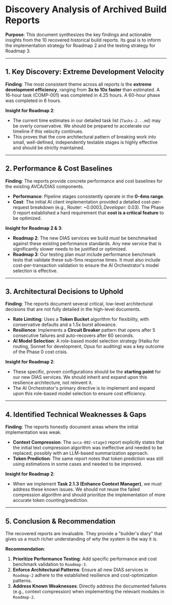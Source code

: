# Discovery Analysis of Archived Build Reports

**Purpose**: This document synthesizes the key findings and actionable insights from the 10 recovered historical build reports. Its goal is to inform the implementation strategy for Roadmap 2 and the testing strategy for Roadmap 3.

---

## 1. Key Discovery: Extreme Development Velocity

**Finding**: The most consistent theme across all reports is the **extreme development efficiency**, ranging from **3x to 10x faster** than estimated. A 16-hour task (COMP-001) was completed in 4.25 hours. A 60-hour phase was completed in 6 hours.

**Insight for Roadmap 2**:
*   The current time estimates in our detailed task list (`Tasks-2...md`) may be overly conservative. We should be prepared to accelerate our timeline if this velocity continues.
*   This proves that the core architectural pattern of breaking work into small, well-defined, independently testable stages is highly effective and should be strictly maintained.

---

## 2. Performance & Cost Baselines

**Finding**: The reports provide concrete performance and cost baselines for the existing AVCA/DIAS components.
*   **Performance**: Pipeline stages consistently operate in the **0-4ms range**.
*   **Cost**: The initial AI client implementation provided a detailed cost-per-request breakdown (e.g., Router: ~$0.0003, Developer: ~$0.03). The Phase 0 report established a hard requirement that **cost is a critical feature** to be optimized.

**Insight for Roadmap 2 & 3**:
*   **Roadmap 2**: The new DIAS services we build *must* be benchmarked against these existing performance standards. Any new service that is significantly slower needs to be justified or optimized.
*   **Roadmap 3**: Our testing plan *must* include performance benchmark tests that validate these sub-5ms response times. It must also include cost-per-transaction validation to ensure the AI Orchestrator's model selection is effective.

---

## 3. Architectural Decisions to Uphold

**Finding**: The reports document several critical, low-level architectural decisions that are not fully detailed in the high-level documents.
*   **Rate Limiting**: Uses a **Token Bucket** algorithm for flexibility, with conservative defaults and a 1.5x burst allowance.
*   **Resilience**: Implements a **Circuit Breaker** pattern that opens after 5 consecutive failures and auto-recovers after 60 seconds.
*   **AI Model Selection**: A role-based model selection strategy (Haiku for routing, Sonnet for development, Opus for auditing) was a key outcome of the Phase 0 cost crisis.

**Insight for Roadmap 2**:
*   These specific, proven configurations should be the **starting point** for our new DIAS services. We should inherit and expand upon this resilience architecture, not reinvent it.
*   The AI Orchestrator's primary directive is to implement and expand upon this role-based model selection to ensure cost efficiency.

---

## 4. Identified Technical Weaknesses & Gaps

**Finding**: The reports honestly document areas where the initial implementation was weak.
*   **Context Compression**: The `avca-002-stage3` report explicitly states that the initial text compression algorithm was ineffective and needed to be replaced, possibly with an LLM-based summarization approach.
*   **Token Prediction**: The same report notes that token prediction was still using estimations in some cases and needed to be improved.

**Insight for Roadmap 2**:
*   When we implement **Task 2.1.3 (Enhance Context Manager)**, we must address these known issues. We should not reuse the failed compression algorithm and should prioritize the implementation of more accurate token counting/prediction.

---

## 5. Conclusion & Recommendation

The recovered reports are invaluable. They provide a "builder's diary" that gives us a much richer understanding of *why* the system is the way it is.

**Recommendation**:
1.  **Prioritize Performance Testing**: Add specific performance and cost benchmark validation to `Roadmap-3`.
2.  **Enforce Architectural Patterns**: Ensure all new DIAS services in `Roadmap-2` adhere to the established resilience and cost-optimization patterns.
3.  **Address Known Weaknesses**: Directly address the documented failures (e.g., context compression) when implementing the relevant modules in `Roadmap-2`.
